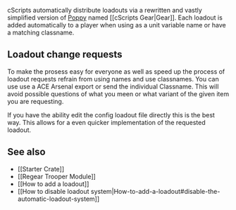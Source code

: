 cScripts automatically distribute loadouts via a rewritten and vastly simplified version of [Poppy](https://github.com/BaerMitUmlaut/Poppy/) named [[cScripts Gear|Gear]]. Each loadout is added automatically to a player when using as a unit variable name or have a matching classname.

## Loadout change requests
To make the prosess easy for everyone as well as speed up the process of loadout requests refrain from using names and use classnames. You can use use a ACE Arsenal export or send the individual Classname. This will avoid possible questions of what you meen or what variant of the given item you are requesting. 

If you have the ability edit the config loadout file directly this is the best way. This allows for a even quicker implementation of the requested loadout.

## See also
* [[Starter Crate]]
* [[Regear Trooper Module]]
* [[How to add a loadout]]
* [[How to disable loadout system|How-to-add-a-loadout#disable-the-automatic-loadout-system]]